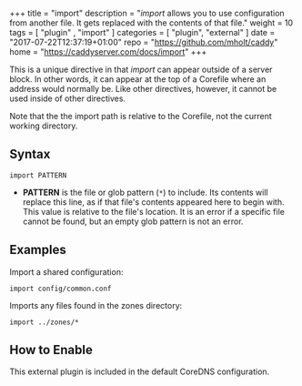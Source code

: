 +++
title = "import"
description = "*import* allows you to use configuration from another file. It gets replaced with the contents of that file."
weight = 10
tags = [  "plugin" , "import" ]
categories = [ "plugin", "external" ]
date = "2017-07-22T12:37:19+01:00"
repo = "https://github.com/mholt/caddy"
home = "https://caddyserver.com/docs/import"
+++

This is a unique directive in that *import* can appear outside of a server block. In other words, it
can appear at the top of a Corefile where an address would normally be. Like other directives,
however, it cannot be used inside of other directives.

Note that the the import path is relative to the Corefile, not the current working directory.

## Syntax

~~~
import PATTERN
~~~

* **PATTERN** is the file or glob pattern (`*`) to include. Its contents will replace this line, as
  if that file's contents appeared here to begin with. This value is relative to the file's
  location. It is an error if a specific file cannot be found, but an empty glob pattern is not an
  error.

## Examples

Import a shared configuration:

~~~
import config/common.conf
~~~

Imports any files found in the zones directory:

~~~
import ../zones/*
~~~

## How to Enable

This external plugin is included in the default CoreDNS configuration.
